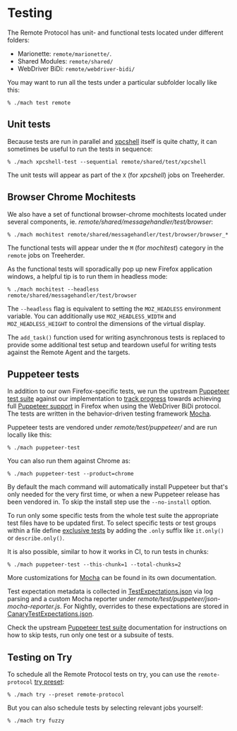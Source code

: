 # Testing

The Remote Protocol has unit- and functional tests located under different folders:

* Marionette: `remote/marionette/`.
* Shared Modules: `remote/shared/`
* WebDriver BiDi: `remote/webdriver-bidi/`

You may want to run all the tests under a particular subfolder locally like this:

```shell
% ./mach test remote
```

## Unit tests

Because tests are run in parallel and [xpcshell] itself is quite
chatty, it can sometimes be useful to run the tests in sequence:

```shell
% ./mach xpcshell-test --sequential remote/shared/test/xpcshell
```

The unit tests will appear as part of the `X` (for _xpcshell_) jobs
on Treeherder.

[xpcshell]: /testing/xpcshell/index.rst

## Browser Chrome Mochitests

We also have a set of functional browser-chrome mochitests located
under several components, ie. _remote/shared/messagehandler/test/browser_:

```shell
% ./mach mochitest remote/shared/messagehandler/test/browser/browser_*
```

The functional tests will appear under the `M` (for _mochitest_)
category in the `remote` jobs on Treeherder.

As the functional tests will sporadically pop up new Firefox
application windows, a helpful tip is to run them in headless
mode:

```shell
% ./mach mochitest --headless remote/shared/messagehandler/test/browser
```

The `--headless` flag is equivalent to setting the `MOZ_HEADLESS`
environment variable.  You can additionally use `MOZ_HEADLESS_WIDTH`
and `MOZ_HEADLESS_HEIGHT` to control the dimensions of the virtual
display.

The `add_task()` function used for writing asynchronous tests is
replaced to provide some additional test setup and teardown useful
for writing tests against the Remote Agent and the targets.

## Puppeteer tests

In addition to our own Firefox-specific tests, we run the upstream
[Puppeteer test suite] against our implementation to [track progress]
towards achieving full [Puppeteer support] in Firefox when using the
WebDriver BiDi protocol. The tests are written in the behavior-driven
testing framework [Mocha].

Puppeteer tests are vendored under _remote/test/puppeteer/_ and are
run locally like this:

```shell
% ./mach puppeteer-test
```

You can also run them against Chrome as:

```shell
% ./mach puppeteer-test --product=chrome
```

By default the mach command will automatically install Puppeteer but that's
only needed for the very first time, or when a new Puppeteer release has been
vendored in. To skip the install step use the `--no-install` option.

To run only some specific tests from the whole test suite the appropriate
test files have to be updated first. To select specific tests or test
groups within a file define [exclusive tests] by adding the `.only` suffix
like `it.only()` or `describe.only()`.

It is also possible, similar to how it works in CI, to run tests in chunks:

```shell
% ./mach puppeteer-test --this-chunk=1 --total-chunks=2
```

More customizations for [Mocha] can be found in its own documentation.

Test expectation metadata is collected in [TestExpectations.json]
via log parsing and a custom Mocha reporter under
_remote/test/puppeteer/json-mocha-reporter.js_. For Nightly, overrides to these expectations
are stored in [CanaryTestExpectations.json].

Check the upstream [Puppeteer test suite] documentation for instructions on
how to skip tests, run only one test or a subsuite of tests.

## Testing on Try

To schedule all the Remote Protocol tests on try, you can use the
`remote-protocol` [try preset]:

```shell
% ./mach try --preset remote-protocol
```

But you can also schedule tests by selecting relevant jobs yourself:

```shell
% ./mach try fuzzy
```

[Puppeteer test suite]: https://github.com/puppeteer/puppeteer/blob/master/test/README.md
[Puppeteer support]: https://bugzilla.mozilla.org/show_bug.cgi?id=puppeteer
[Mocha]: https://mochajs.org/
[exclusive tests]: https://mochajs.org/#exclusive-tests
[track progress]: https://puppeteer.github.io/ispuppeteerfirefoxready/
[try preset]: /tools/try/presets
[TestExpectations.json]: https://searchfox.org/mozilla-central/source/remote/test/puppeteer/test/TestExpectations.json
[CanaryTestExpectations.json]: https://searchfox.org/mozilla-central/source/remote/test/puppeteer/test/CanaryTestExpectations.json
